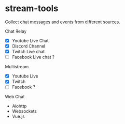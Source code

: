 # stream-tools

Collect chat messages and events from different sources.

Chat Relay

- [x] Youtube Live Chat
- [x] Discord Channel
- [x] Twitch Live chat
- [ ] Facebook Live chat ?

Multistream

- [x] Youtube Live
- [x] Twitch
- [ ] Facebook ?

Web Chat

- Aiohttp
- Websockets
- Vue.js
